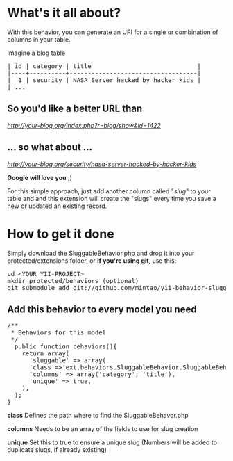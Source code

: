 What's it all about?
=====================
With this behavior, you can generate an URI for a single or combination of
columns in your table.

Imagine a blog table
<pre>
| id | category | title                             |
|----+----------+-----------------------------------|
|  1 | security | NASA Server hacked by hacker kids |
| ...
</pre>

So you'd like a better URL than
--------------------------------
*http://your-blog.org/index.php?r=blog/show&id=1422*

... so what about ...
----------------------
*http://your-blog.org/security/nasa-server-hacked-by-hacker-kids*

**Google will love you** ;)

For this simple approach, just add another column called "*slug*" to your
table and and this extension will create the "slugs" every time you save a new
or updated an existing record.

How to get it done
==================
Simply download the SluggableBehavior.php and drop it into your protected/extensions folder, 
or **if you're using git**, use this:
<pre>
cd &lt;YOUR YII-PROJECT&gt;
mkdir protected/behaviors (optional)
git submodule add git://github.com/mintao/yii-behavior-sluggable.git protected/extensions/behaviors/SluggableBehavior
</pre>

Add this behavior to every model you need
------------------------------------------
<pre>
/**
 * Behaviors for this model
 */
  public function behaviors(){
    return array(
      'sluggable' => array(
      'class'=>'ext.behaviors.SluggableBehavior.SluggableBehavior',
      'columns' => array('category', 'title'),
      'unique' => true,
    ),
  );
}
</pre>

**class** Defines the path where to find the SluggableBehavor.php  

**columns** Needs to be an array of the fields to use for slug creation

**unique** Set this to true to ensure a unique slug (Numbers will be added to duplicate slugs, if already existing)
